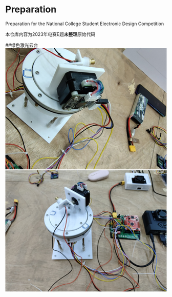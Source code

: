 # Preparation
Preparation for the National College Student Electronic Design Competition

本仓库内容为2023年电赛E题**未整理**原始代码

##绿色激光云台
![绿色激光云台图片1](https://github.com/yangyuge1/Preparation/blob/main/image/QQ%E5%9B%BE%E7%89%8720230822160224.jpg) 
![绿色激光云台图片2](https://github.com/yangyuge1/Preparation/blob/main/image/QQ%E5%9B%BE%E7%89%8720230822160237.jpg) 
